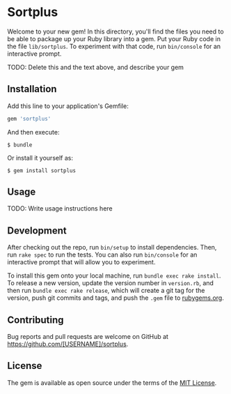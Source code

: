 # Sortplus

Welcome to your new gem! In this directory, you'll find the files you need to be able to package up your Ruby library into a gem. Put your Ruby code in the file `lib/sortplus`. To experiment with that code, run `bin/console` for an interactive prompt.

TODO: Delete this and the text above, and describe your gem

## Installation

Add this line to your application's Gemfile:

```ruby
gem 'sortplus'
```

And then execute:

    $ bundle

Or install it yourself as:

    $ gem install sortplus

## Usage

TODO: Write usage instructions here

## Development

After checking out the repo, run `bin/setup` to install dependencies. Then, run `rake spec` to run the tests. You can also run `bin/console` for an interactive prompt that will allow you to experiment.

To install this gem onto your local machine, run `bundle exec rake install`. To release a new version, update the version number in `version.rb`, and then run `bundle exec rake release`, which will create a git tag for the version, push git commits and tags, and push the `.gem` file to [rubygems.org](https://rubygems.org).

## Contributing

Bug reports and pull requests are welcome on GitHub at https://github.com/[USERNAME]/sortplus.


## License

The gem is available as open source under the terms of the [MIT License](http://opensource.org/licenses/MIT).

